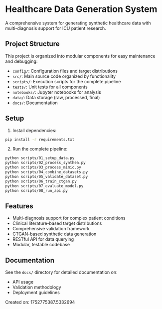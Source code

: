 # Healthcare Data Generation System

A comprehensive system for generating synthetic healthcare data with multi-diagnosis support for ICU patient research.

## Project Structure

This project is organized into modular components for easy maintenance and debugging:

- `config/`: Configuration files and target distributions
- `src/`: Main source code organized by functionality
- `scripts/`: Execution scripts for the complete pipeline
- `tests/`: Unit tests for all components
- `notebooks/`: Jupyter notebooks for analysis
- `data/`: Data storage (raw, processed, final)
- `docs/`: Documentation

## Setup

1. Install dependencies:
```bash
pip install -r requirements.txt
```

2. Run the complete pipeline:
```bash
python scripts/01_setup_data.py
python scripts/02_process_synthea.py
python scripts/03_process_mimic.py
python scripts/04_combine_datasets.py
python scripts/05_validate_dataset.py
python scripts/06_train_ctgan.py
python scripts/07_evaluate_model.py
python scripts/08_run_api.py
```

## Features

- Multi-diagnosis support for complex patient conditions
- Clinical literature-based target distributions
- Comprehensive validation framework
- CTGAN-based synthetic data generation
- RESTful API for data querying
- Modular, testable codebase

## Documentation

See the `docs/` directory for detailed documentation on:
- API usage
- Validation methodology
- Deployment guidelines

Created on: 1752775387.5332694
